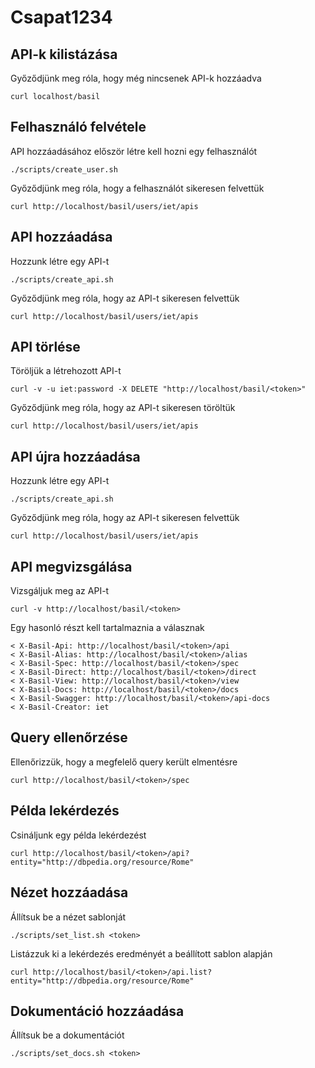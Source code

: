 # Csapat1234

## API-k kilistázása
Győződjünk meg róla, hogy még nincsenek API-k hozzáadva

```shell
curl localhost/basil
```

## Felhasználó felvétele
API hozzáadásához először létre kell hozni egy felhasználót
```shell
./scripts/create_user.sh
```

Győződjünk meg róla, hogy a felhasználót sikeresen felvettük
```shell
curl http://localhost/basil/users/iet/apis
```

## API hozzáadása
Hozzunk létre egy API-t
```shell
./scripts/create_api.sh
```

Győződjünk meg róla, hogy az API-t sikeresen felvettük
```shell
curl http://localhost/basil/users/iet/apis
```

## API törlése
Töröljük a létrehozott API-t
```shell
curl -v -u iet:password -X DELETE "http://localhost/basil/<token>"
```

Győződjünk meg róla, hogy az API-t sikeresen töröltük
```shell
curl http://localhost/basil/users/iet/apis
```

## API újra hozzáadása
Hozzunk létre egy API-t
```shell
./scripts/create_api.sh
```

Győződjünk meg róla, hogy az API-t sikeresen felvettük
```shell
curl http://localhost/basil/users/iet/apis
```

## API megvizsgálása
Vizsgáljuk meg az API-t
```shell
curl -v http://localhost/basil/<token>
```

Egy hasonló részt kell tartalmaznia a válasznak
```shell
< X-Basil-Api: http://localhost/basil/<token>/api
< X-Basil-Alias: http://localhost/basil/<token>/alias
< X-Basil-Spec: http://localhost/basil/<token>/spec
< X-Basil-Direct: http://localhost/basil/<token>/direct
< X-Basil-View: http://localhost/basil/<token>/view
< X-Basil-Docs: http://localhost/basil/<token>/docs
< X-Basil-Swagger: http://localhost/basil/<token>/api-docs
< X-Basil-Creator: iet
```

## Query ellenőrzése
Ellenőrizzük, hogy a megfelelő query került elmentésre
```shell
curl http://localhost/basil/<token>/spec
```

## Példa lekérdezés
Csináljunk egy példa lekérdezést
```shell
curl http://localhost/basil/<token>/api?entity="http://dbpedia.org/resource/Rome"
```

## Nézet hozzáadása
Állítsuk be a nézet sablonját
```shell
./scripts/set_list.sh <token>
```

Listázzuk ki a lekérdezés eredményét a beállított sablon alapján
```shell
curl http://localhost/basil/<token>/api.list?entity="http://dbpedia.org/resource/Rome"
```

## Dokumentáció hozzáadása
Állítsuk be a dokumentációt
```shell
./scripts/set_docs.sh <token>
```